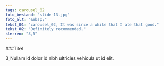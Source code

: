 ```yaml
---
tags: carousel_02
foto_bestand: "slide-13.jpg"
foto_alt: "&nbsp;"
tekst_01: "carousel_02, It was since a while that I ate that good."
tekst_02: "Definitely recommended."
sterren: "3,5"
---
```


###Titel

3_Nullam id dolor id nibh ultricies vehicula ut id elit.
